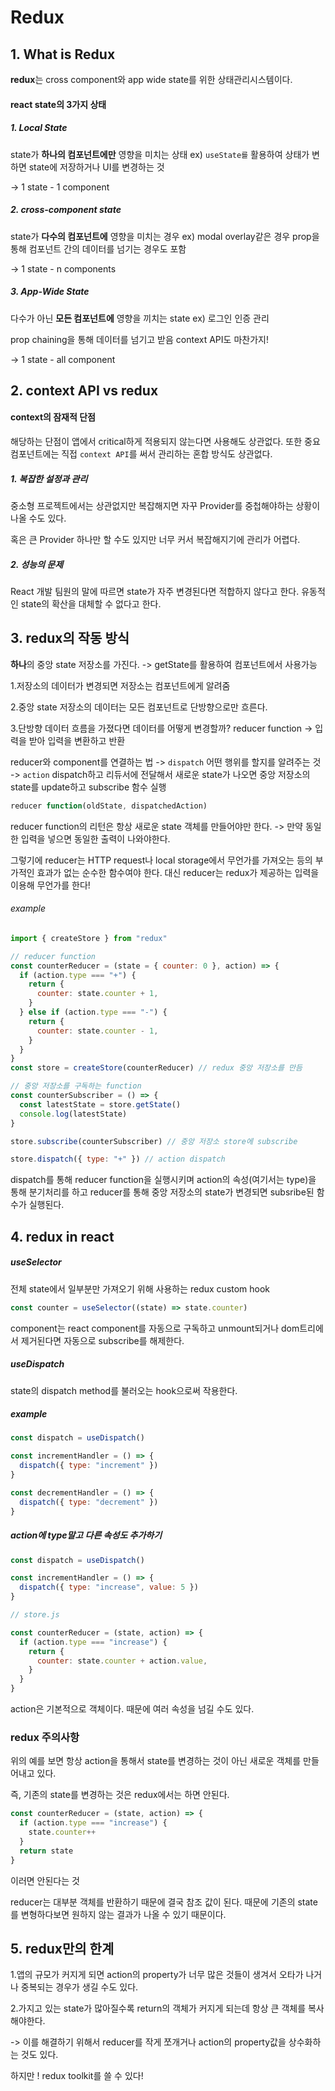# Redux

## 1. What is Redux

**redux**는 cross component와 app wide state를 위한 상태관리시스템이다.
<br>

#### react state의 3가지 상태

##### 1. Local State

state가 **하나의 컴포넌트에만** 영향을 미치는 상태
ex) `useState를` 활용하여 상태가 변하면 state에 저장하거나 UI를 변경하는 것

-> 1 state - 1 component
<br>

##### 2. cross-component state

state가 **다수의 컴포넌트에** 영향을 미치는 경우
ex) modal overlay같은 경우
prop을 통해 컴포넌트 간의 데이터를 넘기는 경우도 포함

-> 1 state - n components
<br>

##### 3. App-Wide State

다수가 아닌 **모든 컴포넌트에** 영향을 끼치는 state
ex) 로그인 인증 관리

prop chaining을 통해 데이터를 넘기고 받음
context API도 마찬가지!

-> 1 state - all component
<br>

## 2. context API vs redux

#### context의 잠재적 단점

해당하는 단점이 앱에서 critical하게 적용되지 않는다면 사용해도 상관없다.
또한 중요 컴포넌트에는 직접 `context API`를 써서 관리하는 혼합 방식도 상관없다.
<br>

##### 1. 복잡한 설정과 관리

중소형 프로젝트에서는 상관없지만 복잡해지면 자꾸 Provider를 중첩해야하는 상황이 나올 수도 있다.

혹은 큰 Provider 하나만 할 수도 있지만 너무 커서 복잡해지기에 관리가 어렵다.

##### 2. 성능의 문제

React 개발 팀원의 말에 따르면 state가 자주 변경된다면 적합하지 않다고 한다.
유동적인 state의 확산을 대체할 수 없다고 한다.
<br>

## 3. redux의 작동 방식

**하나**의 중앙 state 저장소를 가진다. -> getState를 활용하여 컴포넌트에서 사용가능

1.저장소의 데이터가 변경되면 저장소는 컴포넌트에게 알려줌

2.중앙 state 저장소의 데이터는 모든 컴포넌트로 단방향으로만 흐른다.

3.단방향 데이터 흐름을 가졌다면 데이터를 어떻게 변경할까?
reducer function -> 입력을 받아 입력을 변환하고 반환

reducer와 component를 연결하는 법 -> `dispatch`
어떤 행위를 할지를 알려주는 것 -> `action`
dispatch하고 리듀서에 전달해서 새로운 state가 나오면 중앙 저장소의 state를 update하고 subscribe 함수 실행

```js
reducer function(oldState, dispatchedAction)
```

reducer function의 리턴은 항상 새로운 state 객체를 만들어야만 한다.
-> 만약 동일한 입력을 넣으면 동일한 출력이 나와야한다.

그렇기에 reducer는 HTTP request나 local storage에서 무언가를 가져오는 등의 부가적인 효과가 없는 순수한 함수여야 한다.
대신 reducer는 redux가 제공하는 입력을 이용해 무언가를 한다!
<br>

###### example

```js
import { createStore } from "redux"

// reducer function
const counterReducer = (state = { counter: 0 }, action) => {
  if (action.type === "+") {
    return {
      counter: state.counter + 1,
    }
  } else if (action.type === "-") {
    return {
      counter: state.counter - 1,
    }
  }
}
const store = createStore(counterReducer) // redux 중앙 저장소를 만듬

// 중앙 저장소를 구독하는 function
const counterSubscriber = () => {
  const latestState = store.getState()
  console.log(latestState)
}

store.subscribe(counterSubscriber) // 중앙 저장소 store에 subscribe

store.dispatch({ type: "+" }) // action dispatch
```

dispatch를 통해 reducer function을 실행시키며 action의 속성(여기서는 type)을 통해 분기처리를 하고
reducer를 통해 중앙 저장소의 state가 변경되면 subsribe된 함수가 실행된다.
<br>

## 4. redux in react

##### useSelector

전체 state에서 일부분만 가져오기 위해 사용하는 redux custom hook

```js
const counter = useSelector((state) => state.counter)
```

component는 react component를 자동으로 구독하고 unmount되거나 dom트리에서 제거된다면 자동으로 subscribe를 해제한다.
<br>

##### useDispatch

state의 dispatch method를 불러오는 hook으로써 작용한다.
<br>

##### example

```js
const dispatch = useDispatch()

const incrementHandler = () => {
  dispatch({ type: "increment" })
}

const decrementHandler = () => {
  dispatch({ type: "decrement" })
}
```

##### action에 type말고 다른 속성도 추가하기

```js
const dispatch = useDispatch()

const incrementHandler = () => {
  dispatch({ type: "increase", value: 5 })
}

// store.js

const counterReducer = (state, action) => {
  if (action.type === "increase") {
    return {
      counter: state.counter + action.value,
    }
  }
}
```

action은 기본적으로 객체이다. 때문에 여러 속성을 넘길 수도 있다.
<br>

### redux 주의사항

위의 예를 보면 항상 action을 통해서 state를 변경하는 것이 아닌 새로운 객체를 만들어내고 있다.

즉, 기존의 state를 변경하는 것은 redux에서는 하면 안된다.

```js
const counterReducer = (state, action) => {
  if (action.type === "increase") {
    state.counter++
  }
  return state
}
```

이러면 안된다는 것

reducer는 대부분 객체를 반환하기 때문에 결국 참조 값이 된다. 때문에 기존의 state를 변형하다보면 원하지 않는 결과가 나올 수 있기 때문이다.

## 5. redux만의 한계

1.앱의 규모가 커지게 되면 action의 property가 너무 많은 것들이 생겨서 오타가 나거나 중복되는 경우가 생길 수도 있다.

2.가지고 있는 state가 많아질수록 return의 객체가 커지게 되는데 항상 큰 객체를 복사해야한다.

-> 이를 해결하기 위해서 reducer를 작게 쪼개거나 action의 property값을 상수화하는 것도 있다.

하지만 ! redux toolkit를 쓸 수 있다!
